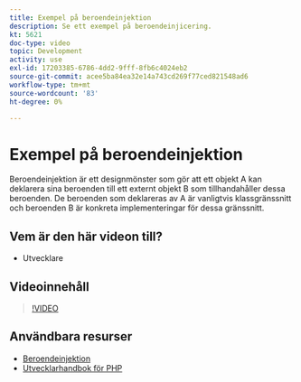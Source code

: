 ```yaml
---
title: Exempel på beroendeinjektion
description: Se ett exempel på beroendeinjicering.
kt: 5621
doc-type: video
topic: Development
activity: use
exl-id: 17203385-6786-4dd2-9fff-8fb6c4024eb2
source-git-commit: acee5ba84ea32e14a743cd269f77ced821548ad6
workflow-type: tm+mt
source-wordcount: '83'
ht-degree: 0%

---
```


# Exempel på beroendeinjektion

Beroendeinjektion är ett designmönster som gör att ett objekt A kan deklarera sina beroenden till ett externt objekt B som tillhandahåller dessa beroenden. De beroenden som deklareras av A är vanligtvis klassgränssnitt och beroenden B är konkreta implementeringar för dessa gränssnitt.

## Vem är den här videon till?

- Utvecklare

## Videoinnehåll

>[!VIDEO](https://video.tv.adobe.com/v/35799?quality=12&learn=on)

## Användbara resurser

- [Beroendeinjektion](https://devdocs.magento.com/guides/v2.4/extension-dev-guide/depend-inj.html)
- [Utvecklarhandbok för PHP](https://devdocs.magento.com/guides/v2.4/extension-dev-guide/bk-extension-dev-guide.html)
